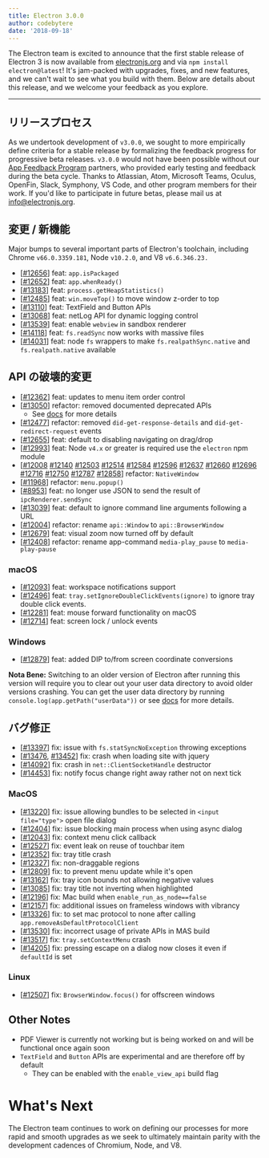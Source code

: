 ```yaml
---
title: Electron 3.0.0
author: codebytere
date: '2018-09-18'
---
```


The Electron team is excited to announce that the first stable release of Electron 3 is now available from [electronjs.org](https://electronjs.org/) and via `npm install electron@latest`! It's jam-packed with upgrades, fixes, and new features, and we can't wait to see what you build with them. Below are details about this release, and we welcome your feedback as you explore.

---

## リリースプロセス

As we undertook development of `v3.0.0`, we sought to more empirically define criteria for a stable release by formalizing the feedback progress for progressive beta releases. `v3.0.0` would not have been possible without our [App Feedback Program](https://github.com/electron/electron/blob/3-0-x/docs/tutorial/app-feedback-program.md) partners, who provided early testing and feedback during the beta cycle. Thanks to Atlassian, Atom, Microsoft Teams, Oculus, OpenFin, Slack, Symphony, VS Code, and other program members for their work. If you'd like to participate in future betas, please mail us at [info@electronjs.org](mailto:info@electronjs.org).

## 変更 / 新機能

Major bumps to several important parts of Electron's toolchain, including Chrome `v66.0.3359.181`, Node `v10.2.0`, and V8 `v6.6.346.23.`

* [[#12656](https://github.com/electron/electron/pull/12656)] feat: `app.isPackaged`
* [[#12652](https://github.com/electron/electron/pull/12652)] feat: `app.whenReady()`
* [[#13183](https://github.com/electron/electron/pull/13183)] feat: `process.getHeapStatistics()`
* [[#12485](https://github.com/electron/electron/pull/12485)] feat: `win.moveTop()` to move window z-order to top
* [[#13110](https://github.com/electron/electron/pull/13110)] feat: TextField and Button APIs
* [[#13068](https://github.com/electron/electron/pull/13068)] feat: netLog API for dynamic logging control
* [[#13539](https://github.com/electron/electron/pull/13539)] feat: enable `webview` in sandbox renderer
* [[#14118](https://github.com/electron/electron/pull/14118)] feat: `fs.readSync` now works with massive files
* [[#14031](https://github.com/electron/electron/pull/14031)] feat: node `fs` wrappers to make `fs.realpathSync.native` and `fs.realpath.native` available

## API の破壊的変更

* [[#12362](https://github.com/electron/electron/pull/12362)] feat: updates to menu item order control
* [[#13050](https://github.com/electron/electron/pull/13050)] refactor: removed documented deprecated APIs
  * See [docs](https://github.com/electron/electron/blob/master/docs/api/breaking-changes.md#breaking-api-changes-30) for more details
* [[#12477](https://github.com/electron/electron/pull/12477)] refactor: removed `did-get-response-details` and `did-get-redirect-request` events
* [[#12655](https://github.com/electron/electron/pull/12655)] feat: default to disabling navigating on drag/drop
* [[#12993](https://github.com/electron/electron/pull/12993)] feat: Node `v4.x` or greater is required use the `electron` npm module
* [[#12008](https://github.com/electron/electron/pull/12008) [#12140](https://github.com/electron/electron/pull/12140) [#12503](https://github.com/electron/electron/pull/12503) [#12514](https://github.com/electron/electron/pull/12514) [#12584](https://github.com/electron/electron/pull/12584) [#12596](https://github.com/electron/electron/pull/12596) [#12637](https://github.com/electron/electron/pull/12637) [#12660](https://github.com/electron/electron/pull/12660) [#12696](https://github.com/electron/electron/pull/12696) [#12716](https://github.com/electron/electron/pull/12716) [#12750](https://github.com/electron/electron/pull/12750) [#12787](https://github.com/electron/electron/pull/12787) [#12858](https://github.com/electron/electron/pull/12858)] refactor: `NativeWindow`
* [[#11968](https://github.com/electron/electron/pull/11968)] refactor: `menu.popup()`
* [[#8953](https://github.com/electron/electron/pull/8953)] feat: no longer use JSON to send the result of `ipcRenderer.sendSync`
* [[#13039](https://github.com/electron/electron/pull/13039)] feat: default to ignore command line arguments following a URL
* [[#12004](https://github.com/electron/electron/pull/12004)] refactor: rename `api::Window` to `api::BrowserWindow`
* [[#12679](https://github.com/electron/electron/pull/12679)] feat: visual zoom now turned off by default
* [[#12408](https://github.com/electron/electron/pull/12408)] refactor: rename app-command `media-play_pause` to `media-play-pause`

### macOS

* [[#12093](https://github.com/electron/electron/pull/12093)] feat: workspace notifications support
* [[#12496](https://github.com/electron/electron/pull/12496)] feat: `tray.setIgnoreDoubleClickEvents(ignore)` to ignore tray double click events.
* [[#12281](https://github.com/electron/electron/pull/12281)] feat: mouse forward functionality on macOS
* [[#12714](https://github.com/electron/electron/pull/12714)] feat: screen lock / unlock events

### Windows

* [[#12879](https://github.com/electron/electron/pull/12879)] feat: added DIP to/from screen coordinate conversions

**Nota Bene:** Switching to an older version of Electron after running this version will require you to clear out your user data directory to avoid older versions crashing. You can get the user data directory by running `console.log(app.getPath("userData"))` or see [docs](https://electronjs.org/docs/api/app#appgetpathname) for more details.

## バグ修正

* [[#13397](https://github.com/electron/electron/pull/13397)] fix: issue with `fs.statSyncNoException` throwing exceptions
* [[#13476](https://github.com/electron/electron/pull/13476), [#13452](https://github.com/electron/electron/pull/13452)] fix: crash when loading site with jquery
* [[#14092](https://github.com/electron/electron/pull/14092)] fix: crash in `net::ClientSocketHandle` destructor
* [[#14453](https://github.com/electron/electron/pull/14453)] fix: notify focus change right away rather not on next tick

### MacOS

* [[#13220](https://github.com/electron/electron/pull/13220)] fix: issue allowing bundles to be selected in `<input file="type">` open file dialog
* [[#12404](https://github.com/electron/electron/pull/12404)] fix: issue blocking main process when using async dialog
* [[#12043](https://github.com/electron/electron/pull/12043)] fix: context menu click callback
* [[#12527](https://github.com/electron/electron/pull/12527)] fix: event leak on reuse of touchbar item
* [[#12352](https://github.com/electron/electron/pull/12352)] fix: tray title crash
* [[#12327](https://github.com/electron/electron/pull/12327)] fix: non-draggable regions
* [[#12809](https://github.com/electron/electron/pull/12809)] fix: to prevent menu update while it's open
* [[#13162](https://github.com/electron/electron/pull/13162)] fix: tray icon bounds not allowing negative values
* [[#13085](https://github.com/electron/electron/pull/13085)] fix: tray title not inverting when highlighted
* [[#12196](https://github.com/electron/electron/pull/12196)] fix: Mac build when `enable_run_as_node==false`
* [[#12157](https://github.com/electron/electron/pull/12157)] fix: additional issues on frameless windows with vibrancy
* [[#13326](https://github.com/electron/electron/pull/13326)] fix: to set mac protocol to none after calling `app.removeAsDefaultProtocolClient`
* [[#13530](https://github.com/electron/electron/pull/13530)] fix: incorrect usage of private APIs in MAS build
* [[#13517](https://github.com/electron/electron/pull/13517)] fix: `tray.setContextMenu` crash
* [[#14205](https://github.com/electron/electron/pull/14205)] fix: pressing escape on a dialog now closes it even if `defaultId` is set

### Linux

* [[#12507](https://github.com/electron/electron/pull/12507)] fix: `BrowserWindow.focus()` for offscreen windows

## Other Notes

* PDF Viewer is currently not working but is being worked on and will be functional once again soon
* `TextField` and `Button` APIs are experimental and are therefore off by default
  * They can be enabled with the `enable_view_api` build flag

# What's Next

The Electron team continues to work on defining our processes for more rapid and smooth upgrades as we seek to ultimately maintain parity with the development cadences of Chromium, Node, and V8.
